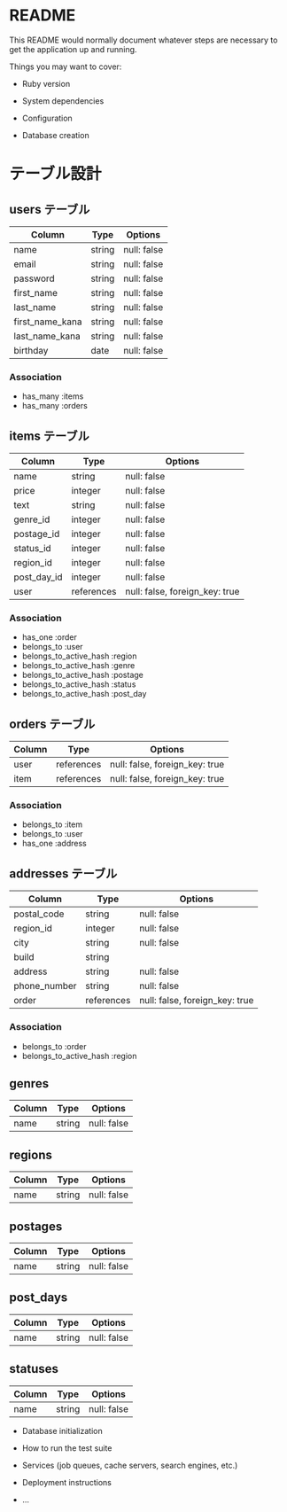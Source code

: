 # README

This README would normally document whatever steps are necessary to get the
application up and running.

Things you may want to cover:

* Ruby version

* System dependencies

* Configuration

* Database creation
# テーブル設計

## users テーブル

| Column          | Type   | Options     |
| --------------- | ------ | ----------- |
| name            | string | null: false |
| email           | string | null: false |
| password        | string | null: false |
| first_name      | string | null: false |
| last_name       | string | null: false |
| first_name_kana | string | null: false |
| last_name_kana  | string | null: false |
| birthday        | date   | null: false |

### Association

- has_many :items
- has_many :orders

## items テーブル

| Column      | Type       | Options                        |
| ----------- | ---------- | ------------------------------ |
| name        | string     | null: false                    |
| price       | integer    | null: false                    |
| text        | string     | null: false                    |
| genre_id    | integer    | null: false                    |
| postage_id  | integer    | null: false                    |
| status_id   | integer    | null: false                    |
| region_id   | integer    | null: false                    |
| post_day_id | integer    | null: false                    |
| user        | references | null: false, foreign_key: true |

### Association

- has_one :order
- belongs_to :user
- belongs_to_active_hash :region
- belongs_to_active_hash :genre
- belongs_to_active_hash :postage
- belongs_to_active_hash :status
- belongs_to_active_hash :post_day

## orders テーブル

| Column | Type       | Options                        |
| ------ | ---------- | ------------------------------ |
| user   | references | null: false, foreign_key: true |
| item   | references | null: false, foreign_key: true |

### Association

- belongs_to :item
- belongs_to :user
- has_one :address

## addresses テーブル
| Column       | Type       | Options                        |
| ------------ | ---------- | ------------------------------ |
| postal_code  | string     | null: false                    |
| region_id    | integer    | null: false                    |
| city          | string     | null: false                    |
| build        | string     |                                |
| address      | string     | null: false                    |
| phone_number | string     | null: false                    |
| order        | references | null: false, foreign_key: true |

### Association

- belongs_to :order
- belongs_to_active_hash :region

## genres

| Column   | Type   | Options     |
| -------- | ------ | ----------- |
| name     | string | null: false |

## regions

| Column   | Type   | Options     |
| -------- | ------ | ----------- |
| name     | string | null: false |

## postages

| Column   | Type   | Options     |
| -------- | ------ | ----------- |
| name     | string | null: false |

## post_days

| Column   | Type   | Options     |
| -------- | ------ | ----------- |
| name     | string | null: false |

## statuses

| Column   | Type   | Options     |
| -------- | ------ | ----------- |
| name     | string | null: false |


* Database initialization

* How to run the test suite

* Services (job queues, cache servers, search engines, etc.)

* Deployment instructions

* ...

